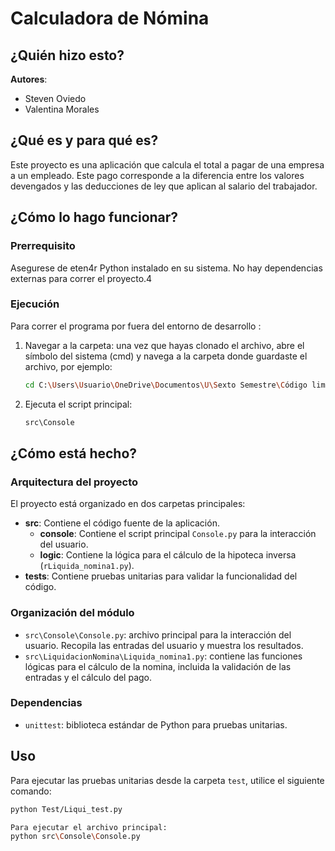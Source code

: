 # Calculadora de Nómina

## ¿Quién hizo esto?

**Autores**:
- Steven Oviedo
- Valentina Morales

## ¿Qué es y para qué es?

Este proyecto es una aplicación que calcula el total a pagar de una empresa a un empleado. Este pago corresponde a la diferencia entre los valores devengados y las deducciones de ley que aplican al salario del trabajador.

## ¿Cómo lo hago funcionar?
### Prerrequisito
Asegurese de eten4r Python instalado en su sistema. No hay dependencias externas para correr el proyecto.4

### Ejecución
Para correr el programa por fuera del entorno de desarrollo :
1. Navegar a la carpeta: una vez que hayas clonado el archivo, abre el símbolo del sistema (cmd) y navega a la carpeta donde guardaste el archivo, por ejemplo:
   ```bash
   cd C:\Users\Usuario\OneDrive\Documentos\U\Sexto Semestre\Código limpio\Clean-Code-1\src\Console
   ``` 
2. Ejecuta el script principal: <br>
   ```bash
   src\Console
   ```

## ¿Cómo está hecho?
### Arquitectura del proyecto
El proyecto está organizado en dos carpetas principales:

- **src**: Contiene el código fuente de la aplicación.
   - **console**: Contiene el script principal `Console.py` para la interacción del usuario.
   - **logic**: Contiene la lógica para el cálculo de la hipoteca inversa (`rLiquida_nomina1.py`).
- **tests**: Contiene pruebas unitarias para validar la funcionalidad del código.

### Organización del módulo
- `src\Console\Console.py`: archivo principal para la interacción del usuario. Recopila las entradas del usuario y muestra los resultados.
- `src\LiquidacionNomina\Liquida_nomina1.py`: contiene las funciones lógicas para el cálculo de la nomina, incluida la validación de las entradas y el cálculo del pago.

### Dependencias
- `unittest`: biblioteca estándar de Python para pruebas unitarias.

## Uso
Para ejecutar las pruebas unitarias desde la carpeta `test`, utilice el siguiente comando:

```bash
python Test/Liqui_test.py

Para ejecutar el archivo principal:
python src\Console\Console.py
```
   







